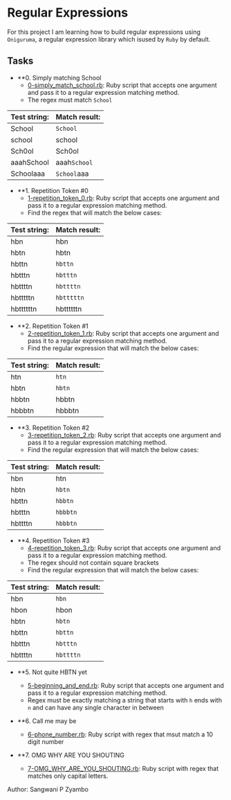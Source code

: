 # Regular Expressions
For this project I am learning how to build regular expressions using `Oniguruma`, a regular expression library which isused by `Ruby` by default.

## Tasks
* **0. Simply matching School
	* [0-simply_match_school.rb](./0-simply_match_school.rb): Ruby script that accepts one argument and pass it to a regular expression matching method.
	* The regex must match `School`

| Test string:	| Match result:  |
|---------------|----------------|
| School	| `School`  	 |
| school	| school  	 |
| Sch0ol	| Sch0ol  	 |
| aaahSchool	| aaah`School` 	 |
| Schoolaaa	| `School`aaa  	 |


* **1. Repetition Token #0
	* [1-repetition_token_0.rb](./1-repetition_token_0.rb): Ruby script that accepts one argument and pass it to a regular expression matching method.
	* Find the regex that will match the below cases:

| Test string:	| Match result:  |
|---------------|----------------|
| hbn 		| hbn 	  	 |
| hbtn 		| hbtn 	  	 |
| hbttn 	| `hbttn` 	 |
| hbtttn 	| `hbtttn` 	 |
| hbttttn 	| `hbttttn` 	 |
| hbtttttn 	| `hbtttttn` 	 |
| hbttttttn 	| hbttttttn 	 |


* **2. Repetition Token #1
	* [2-repetition_token_1.rb](./2-repetition_token_1.rb): Ruby script that accepts one argument and pass it to a regular expression matching method.
	* Find the regular expression that will match the below cases:

| Test string:	| Match result:  |
|---------------|----------------|
| htn 		| `htn` 	 |
| hbtn 		| `hbtn` 	 |
| hbbtn 	| hbbtn 	 |
| hbbbtn 	| hbbbtn 	 |


* **3. Repetition Token #2
	* [3-repetition_token_2.rb](./3-repetition_token_2.rb): Ruby script that accepts one argument and pass it to a regular expression matching method.
	* Find the regular expression that will match the below cases:

| Test string:	| Match result:  |
|---------------|----------------|
| hbn 		| htn 	 	 |
| hbtn 		| `hbtn` 	 |
| hbttn 	| `hbbtn` 	 |
| hbtttn 	| `hbbbtn` 	 |
| hbttttn 	| `hbbbtn` 	 |


* **4. Repetition Token #3
	* [4-repetition_token_3.rb](./4-repetition_token_3.rb): Ruby script that accepts one argument and pass it to a regular expression matching method.
	* The regex should not contain square brackets
	* Find the regular expression that will match the below cases:

| Test string:	| Match result:  |
|---------------|----------------|
| hbn 		| `hbn`	 	 |
| hbon 		| hbon 	 	 |
| hbtn 		| `hbtn` 	 |
| hbttn		| `hbttn` 	 |
| hbtttn	| `hbtttn` 	 |
| hbttttn	| `hbttttn` 	 |


* **5. Not quite HBTN yet
	* [5-beginning_and_end.rb](./5-beginning_and_end.rb): Ruby script that accepts one argument and pass it to a regular expression matching method.
	* Regex must be exactly matching a string that starts with `h` ends with `n` and can have any single character in between


* **6. Call me may be
	* [6-phone_number.rb](./6-phone_number.rb): Ruby script with regex that msut match a 10 digit number

* **7. OMG WHY ARE YOU SHOUTING
	* [7-OMG_WHY_ARE_YOU_SHOUTING.rb](./7-OMG_WHY_ARE_YOU_SHOUTING.rb): Ruby script with regex that matches only capital letters.

Author: Sangwani P Zyambo <sangwani-coder>

